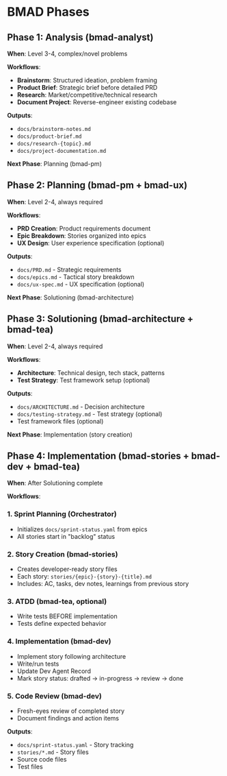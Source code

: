 # BMAD Phases

## Phase 1: Analysis (bmad-analyst)

**When**: Level 3-4, complex/novel problems

**Workflows**:
- **Brainstorm**: Structured ideation, problem framing
- **Product Brief**: Strategic brief before detailed PRD
- **Research**: Market/competitive/technical research
- **Document Project**: Reverse-engineer existing codebase

**Outputs**:
- `docs/brainstorm-notes.md`
- `docs/product-brief.md`
- `docs/research-{topic}.md`
- `docs/project-documentation.md`

**Next Phase**: Planning (bmad-pm)

## Phase 2: Planning (bmad-pm + bmad-ux)

**When**: Level 2-4, always required

**Workflows**:
- **PRD Creation**: Product requirements document
- **Epic Breakdown**: Stories organized into epics
- **UX Design**: User experience specification (optional)

**Outputs**:
- `docs/PRD.md` - Strategic requirements
- `docs/epics.md` - Tactical story breakdown
- `docs/ux-spec.md` - UX specification (optional)

**Next Phase**: Solutioning (bmad-architecture)

## Phase 3: Solutioning (bmad-architecture + bmad-tea)

**When**: Level 2-4, always required

**Workflows**:
- **Architecture**: Technical design, tech stack, patterns
- **Test Strategy**: Test framework setup (optional)

**Outputs**:
- `docs/ARCHITECTURE.md` - Decision architecture
- `docs/testing-strategy.md` - Test strategy (optional)
- Test framework files (optional)

**Next Phase**: Implementation (story creation)

## Phase 4: Implementation (bmad-stories + bmad-dev + bmad-tea)

**When**: After Solutioning complete

**Workflows**:

### 1. Sprint Planning (Orchestrator)
- Initializes `docs/sprint-status.yaml` from epics
- All stories start in "backlog" status

### 2. Story Creation (bmad-stories)
- Creates developer-ready story files
- Each story: `stories/{epic}-{story}-{title}.md`
- Includes: AC, tasks, dev notes, learnings from previous story

### 3. ATDD (bmad-tea, optional)
- Write tests BEFORE implementation
- Tests define expected behavior

### 4. Implementation (bmad-dev)
- Implement story following architecture
- Write/run tests
- Update Dev Agent Record
- Mark story status: drafted → in-progress → review → done

### 5. Code Review (bmad-dev)
- Fresh-eyes review of completed story
- Document findings and action items

**Outputs**:
- `docs/sprint-status.yaml` - Story tracking
- `stories/*.md` - Story files
- Source code files
- Test files
